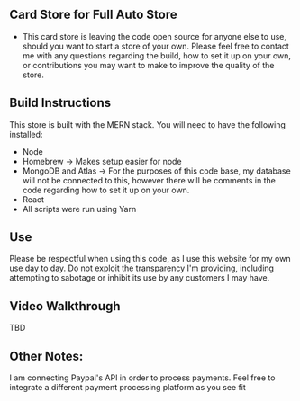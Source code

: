 ## Card Store for Full Auto Store

* This card store is leaving the code open source for anyone else to use, should you want to start a store of your own.  Please feel free to contact me with any questions regarding the build, how to set it up on your own, or contributions you may want to make to improve the quality of the store. 

## Build Instructions

This store is built with the MERN stack.  You will need to have the following installed: 

* Node
* Homebrew -> Makes setup easier for node
* MongoDB and Atlas -> For the purposes of this code base, my database will not be connected to this, however there will be comments in the code regarding how to set it up on your own.  
* React
* All scripts were run using Yarn

## Use

Please be respectful when using this code, as I use this website for my own use day to day.  Do not exploit the transparency I'm providing, including attempting to sabotage or inhibit its use by any customers I may have.  

## Video Walkthrough

TBD

## Other Notes:

I am connecting Paypal's API in order to process payments.  Feel free to integrate a different payment processing platform as you see fit  